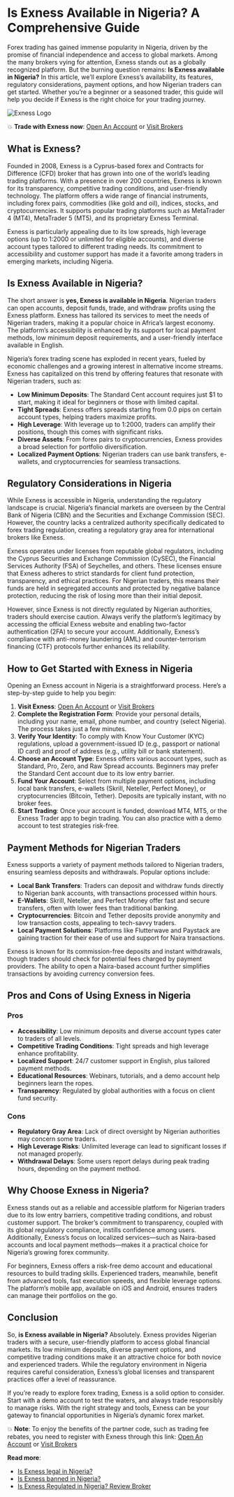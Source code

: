 # Is Exness Available in Nigeria? A Comprehensive Guide

Forex trading has gained immense popularity in Nigeria, driven by the promise of financial independence and access to global markets. Among the many brokers vying for attention, Exness stands out as a globally recognized platform. But the burning question remains: **Is Exness available in Nigeria?** In this article, we’ll explore Exness’s availability, its features, regulatory considerations, payment options, and how Nigerian traders can get started. Whether you’re a beginner or a seasoned trader, this guide will help you decide if Exness is the right choice for your trading journey.

![Exness Logo](https://d3dpet1g0ty5ed.cloudfront.net/EN_It_s_20the_20most_20efficient_20way_20to_20trade_20stocks_800x800.png)

💥 **Trade with Exness now**: [Open An Account](https://one.exnesstrack.org/boarding/sign-up/a/89rj8di4n7) or [Visit Brokers](https://one.exnesstrack.org/a/89rj8di4n7)

## What is Exness?

Founded in 2008, Exness is a Cyprus-based forex and Contracts for Difference (CFD) broker that has grown into one of the world’s leading trading platforms. With a presence in over 200 countries, Exness is known for its transparency, competitive trading conditions, and user-friendly technology. The platform offers a wide range of financial instruments, including forex pairs, commodities (like gold and oil), indices, stocks, and cryptocurrencies. It supports popular trading platforms such as MetaTrader 4 (MT4), MetaTrader 5 (MT5), and its proprietary Exness Terminal.

Exness is particularly appealing due to its low spreads, high leverage options (up to 1:2000 or unlimited for eligible accounts), and diverse account types tailored to different trading needs. Its commitment to accessibility and customer support has made it a favorite among traders in emerging markets, including Nigeria.

## Is Exness Available in Nigeria?

The short answer is **yes, Exness is available in Nigeria**. Nigerian traders can open accounts, deposit funds, trade, and withdraw profits using the Exness platform. Exness has tailored its services to meet the needs of Nigerian traders, making it a popular choice in Africa’s largest economy. The platform’s accessibility is enhanced by its support for local payment methods, low minimum deposit requirements, and a user-friendly interface available in English.

Nigeria’s forex trading scene has exploded in recent years, fueled by economic challenges and a growing interest in alternative income streams. Exness has capitalized on this trend by offering features that resonate with Nigerian traders, such as:

- **Low Minimum Deposits**: The Standard Cent account requires just $1 to start, making it ideal for beginners or those with limited capital.
- **Tight Spreads**: Exness offers spreads starting from 0.0 pips on certain account types, helping traders maximize profits.
- **High Leverage**: With leverage up to 1:2000, traders can amplify their positions, though this comes with significant risks.
- **Diverse Assets**: From forex pairs to cryptocurrencies, Exness provides a broad selection for portfolio diversification.
- **Localized Payment Options**: Nigerian traders can use bank transfers, e-wallets, and cryptocurrencies for seamless transactions.

## Regulatory Considerations in Nigeria

While Exness is accessible in Nigeria, understanding the regulatory landscape is crucial. Nigeria’s financial markets are overseen by the Central Bank of Nigeria (CBN) and the Securities and Exchange Commission (SEC). However, the country lacks a centralized authority specifically dedicated to forex trading regulation, creating a regulatory gray area for international brokers like Exness.

Exness operates under licenses from reputable global regulators, including the Cyprus Securities and Exchange Commission (CySEC), the Financial Services Authority (FSA) of Seychelles, and others. These licenses ensure that Exness adheres to strict standards for client fund protection, transparency, and ethical practices. For Nigerian traders, this means their funds are held in segregated accounts and protected by negative balance protection, reducing the risk of losing more than their initial deposit.

However, since Exness is not directly regulated by Nigerian authorities, traders should exercise caution. Always verify the platform’s legitimacy by accessing the official Exness website and enabling two-factor authentication (2FA) to secure your account. Additionally, Exness’s compliance with anti-money laundering (AML) and counter-terrorism financing (CTF) protocols further enhances its reliability.

## How to Get Started with Exness in Nigeria

Opening an Exness account in Nigeria is a straightforward process. Here’s a step-by-step guide to help you begin:

1. **Visit Exness**: [Open An Account](https://one.exnesstrack.org/boarding/sign-up/a/89rj8di4n7) or [Visit Brokers](https://one.exnesstrack.org/a/89rj8di4n7)
2. **Complete the Registration Form**: Provide your personal details, including your name, email, phone number, and country (select Nigeria). The process takes just a few minutes.
3. **Verify Your Identity**: To comply with Know Your Customer (KYC) regulations, upload a government-issued ID (e.g., passport or national ID card) and proof of address (e.g., utility bill or bank statement).
4. **Choose an Account Type**: Exness offers various account types, such as Standard, Pro, Zero, and Raw Spread accounts. Beginners may prefer the Standard Cent account due to its low entry barrier.
5. **Fund Your Account**: Select from multiple payment options, including local bank transfers, e-wallets (Skrill, Neteller, Perfect Money), or cryptocurrencies (Bitcoin, Tether). Deposits are typically instant, with no broker fees.
6. **Start Trading**: Once your account is funded, download MT4, MT5, or the Exness Trader app to begin trading. You can also practice with a demo account to test strategies risk-free.

## Payment Methods for Nigerian Traders

Exness supports a variety of payment methods tailored to Nigerian traders, ensuring seamless deposits and withdrawals. Popular options include:

- **Local Bank Transfers**: Traders can deposit and withdraw funds directly to Nigerian bank accounts, with transactions processed within hours.
- **E-Wallets**: Skrill, Neteller, and Perfect Money offer fast and secure transfers, often with lower fees than traditional banking.
- **Cryptocurrencies**: Bitcoin and Tether deposits provide anonymity and low transaction costs, appealing to tech-savvy traders.
- **Local Payment Solutions**: Platforms like Flutterwave and Paystack are gaining traction for their ease of use and support for Naira transactions.

Exness is known for its commission-free deposits and instant withdrawals, though traders should check for potential fees charged by payment providers. The ability to open a Naira-based account further simplifies transactions by avoiding currency conversion fees.

## Pros and Cons of Using Exness in Nigeria

### Pros
- **Accessibility**: Low minimum deposits and diverse account types cater to traders of all levels.
- **Competitive Trading Conditions**: Tight spreads and high leverage enhance profitability.
- **Localized Support**: 24/7 customer support in English, plus tailored payment methods.
- **Educational Resources**: Webinars, tutorials, and a demo account help beginners learn the ropes.
- **Transparency**: Regulated by global authorities with a focus on client fund security.

### Cons
- **Regulatory Gray Area**: Lack of direct oversight by Nigerian authorities may concern some traders.
- **High Leverage Risks**: Unlimited leverage can lead to significant losses if not managed properly.
- **Withdrawal Delays**: Some users report delays during peak trading hours, depending on the payment method.

## Why Choose Exness in Nigeria?

Exness stands out as a reliable and accessible platform for Nigerian traders due to its low entry barriers, competitive trading conditions, and robust customer support. The broker’s commitment to transparency, coupled with its global regulatory compliance, instills confidence among users. Additionally, Exness’s focus on localized services—such as Naira-based accounts and local payment methods—makes it a practical choice for Nigeria’s growing forex community.

For beginners, Exness offers a risk-free demo account and educational resources to build trading skills. Experienced traders, meanwhile, benefit from advanced tools, fast execution speeds, and flexible leverage options. The platform’s mobile app, available on iOS and Android, ensures traders can manage their portfolios on the go.

## Conclusion

So, **is Exness available in Nigeria?** Absolutely. Exness provides Nigerian traders with a secure, user-friendly platform to access global financial markets. Its low minimum deposits, diverse payment options, and competitive trading conditions make it an attractive choice for both novice and experienced traders. While the regulatory environment in Nigeria requires careful consideration, Exness’s global licenses and transparent practices offer a level of reassurance.

If you’re ready to explore forex trading, Exness is a solid option to consider. Start with a demo account to test the waters, and always trade responsibly to manage risks. With the right strategy and tools, Exness can be your gateway to financial opportunities in Nigeria’s dynamic forex market.

💥 **Note**: To enjoy the benefits of the partner code, such as trading fee rebates, you need to register with Exness through this link: [Open An Account](https://one.exnesstrack.org/boarding/sign-up/a/89rj8di4n7) or [Visit Brokers](https://one.exnesstrack.org/a/89rj8di4n7)

**Read more**:
- [Is Exness legal in Nigeria?](https://github.com/MarryMTP/Exness/blob/main/Is%20Exness%20Legal%20in%20Nigeria%3F%20A%20Comprehensive%20Guide.md)
- [Is Exness banned in Nigeria?](https://github.com/MarryMTP/Exness/blob/main/Is%20Exness%20Banned%20in%20Nigeria%3F%20A%20Comprehensive%20Review.md)
- [Is Exness Regulated in Nigeria? Review Broker](https://github.com/MarryMTP/Exness/blob/main/Is%20Exness%20Regulated%20in%20Nigeria%3F%20Review%20Broker.md)
